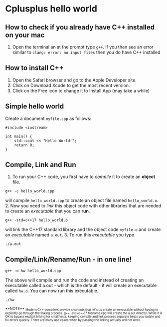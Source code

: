 # Cplusplus hello world
## How to check if you already have C++ installed on your mac
1. Open the terminal an at the prompt type `g++`. If you then see an error similar to `clang: error: no input files` then you do have C++ installed

## How to install C++
1. Open the Safari browser and go to the Apple Developer site.
1. Click on Download Xcode to get the most recent version.
1. Click on the Free icon to change it to Install App (may take a while)

## Simple hello world
Create a document `myfile.cpp` as follows:

```
#include <iostream>

int main() {
    std::cout << "Hello World!";
    return 0;
}
```
## Compile, Link and Run

1. To run your C++ code, you first have to _compile_ it to create an **object** file.

 ```
g++ -c hello_world.cpp
```
will compile `hello_world.cpp` to create an object file named `hello_world.o`.
2. Now you need to _link_ this object code with other libraries that are needed to create an _executable_ that you can **run**.
```
g++ -std=c++17 hello_world.o
```
will link the C++17 standard library and the object code `myfile.o` and create an _executable_ named `a.out`.
3. To run this _executable_ you type
 ```
 ./a.out
 ```

## Compile/Link/Rename/Run - in one line!

 ```
g++ -o hw hello_world.cpp
```
The above will compile and run the code and instead of creating an executable called a.out - which is the default - it will create an executable called `hw.o`. You can now run this executable.
 ```
./hw
```
<sub>
**NOTE**
<sub>
Modern C++ compilers provide shortcuts that let's us create an executable without having to explicitly go through the linking process. g++ -std=c++17 filename.cpp will create the a.out directly. While it is OK to bypass explicit linking for small tests, keeping compile and link process separate helps you isolate and fix errors quickly. There are many use cases when by passing the linking actually will not work.
</sub>
